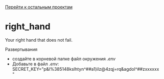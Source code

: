 [Перейти к остальным проектам](https://github.com/akchau/akchau/blob/main/README.md#проекты)

# right_hand
Your right hand that does not fail.

Развертывания 
- создайте в корневой папке файл окружения *.env*
- Добавьте в файл *.env*:
SECRET_KEY="p&l%385148kslhtyn^##a1)ilz@4zqj=rq&agdol^##zxxxxxx"
